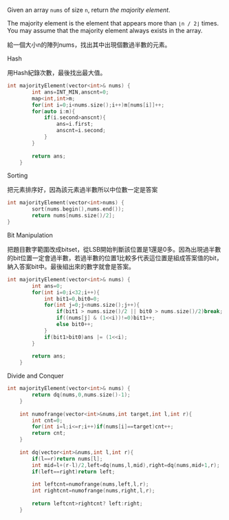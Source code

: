 Given an array `nums` of size `n`, return _the majority element_.

The majority element is the element that appears more than `⌊n / 2⌋` times. You may assume that the majority element always exists in the array.

給一個大小n的陣列nums，找出其中出現個數過半數的元素。

Hash

用Hash紀錄次數，最後找出最大值。

```cpp
int majorityElement(vector<int>& nums) {
        int ans=INT_MIN,anscnt=0;
        map<int,int>m;
        for(int i=0;i<nums.size();i++)m[nums[i]]++;
        for(auto i:m){
            if(i.second>anscnt){
                ans=i.first;
                anscnt=i.second;
            }
        }
        
        return ans;
    }
```

Sorting

把元素排序好，因為該元素過半數所以中位數一定是答案

```cpp
int majorityElement(vector<int>nums) {
        sort(nums.begin(),nums.end());
        return nums[nums.size()/2];
}
```

Bit Manipulation

把題目數字範圍改成bitset，從LSB開始判斷該位置是1還是0多。因為出現過半數的bit位置一定會過半數，若過半數的位置1比較多代表這位置是組成答案值的bit，納入答案bit中。最後組出來的數字就會是答案。

```cpp
int majorityElement(vector<int>& nums) {
        int ans=0;
        for(int i=0;i<32;i++){
            int bit1=0,bit0=0;
            for(int j=0;j<nums.size();j++){
                if(bit1 > nums.size()/2 || bit0 > nums.size()/2)break;
                if((nums[j] & (1<<i))!=0)bit1++;
                else bit0++;
            }
            if(bit1>bit0)ans |= (1<<i);
        }
        
        return ans;
    }
```

Divide and Conquer


```cpp
int majorityElement(vector<int>& nums) {
        return dq(nums,0,nums.size()-1);
    }
    
    int numofrange(vector<int>&nums,int target,int l,int r){
        int cnt=0;
        for(int i=l;i<=r;i++)if(nums[i]==target)cnt++;
        return cnt;
    }
    
    int dq(vector<int>&nums,int l,int r){
        if(l==r)return nums[l];
        int mid=l+(r-l)/2,left=dq(nums,l,mid),right=dq(nums,mid+1,r);
        if(left==right)return left;
    
        int leftcnt=numofrange(nums,left,l,r);
        int rightcnt=numofrange(nums,right,l,r);
        
        return leftcnt>rightcnt? left:right; 
    }
```